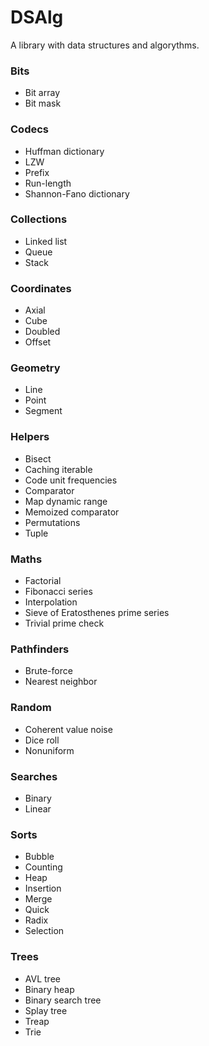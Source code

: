 # DSAlg

A library with data structures and algorythms.

### Bits

- Bit array
- Bit mask

### Codecs

- Huffman dictionary
- LZW
- Prefix
- Run-length
- Shannon-Fano dictionary

### Collections

- Linked list
- Queue
- Stack

### Coordinates

- Axial
- Cube
- Doubled
- Offset

### Geometry

- Line
- Point
- Segment

### Helpers

- Bisect
- Caching iterable
- Code unit frequencies
- Comparator
- Map dynamic range
- Memoized comparator
- Permutations
- Tuple

### Maths

- Factorial
- Fibonacci series
- Interpolation
- Sieve of Eratosthenes prime series
- Trivial prime check

### Pathfinders

- Brute-force
- Nearest neighbor

### Random

- Coherent value noise
- Dice roll
- Nonuniform

### Searches

- Binary
- Linear

### Sorts

- Bubble
- Counting
- Heap
- Insertion
- Merge
- Quick
- Radix
- Selection

### Trees

- AVL tree
- Binary heap
- Binary search tree
- Splay tree
- Treap
- Trie
